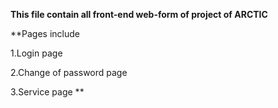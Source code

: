 **This file contain all front-end web-form of project of **ARCTIC****

**Pages include

1.Login page

2.Change of password page

3.Service page
**
